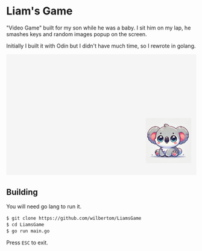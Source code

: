 # Liam's Game

"Video Game" built for my son while he was a baby. I sit him on my lap,
he smashes keys and random images popup on the screen.

Initially I built it with Odin but I didn't have much time, so I rewrote in
golang.


![screenshot](assets/screenshot.png)

## Building

You will need go lang to run it.

```bash
$ git clone https://github.com/wilbertom/LiamsGame
$ cd LiamsGame
$ go run main.go
```

Press `ESC` to exit.
